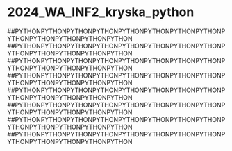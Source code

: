 # 2024_WA_INF2_kryska_python


##PYTHONPYTHONPYTHONPYTHONPYTHONPYTHONPYTHONPYTHONPYTHONPYTHONPYTHONPYTHONPYTHON
##PYTHONPYTHONPYTHONPYTHONPYTHONPYTHONPYTHONPYTHONPYTHONPYTHONPYTHONPYTHONPYTHON
##PYTHONPYTHONPYTHONPYTHONPYTHONPYTHONPYTHONPYTHONPYTHONPYTHONPYTHONPYTHONPYTHON
##PYTHONPYTHONPYTHONPYTHONPYTHONPYTHONPYTHONPYTHONPYTHONPYTHONPYTHONPYTHONPYTHON
##PYTHONPYTHONPYTHONPYTHONPYTHONPYTHONPYTHONPYTHONPYTHONPYTHONPYTHONPYTHONPYTHON
##PYTHONPYTHONPYTHONPYTHONPYTHONPYTHONPYTHONPYTHONPYTHONPYTHONPYTHONPYTHONPYTHON
##PYTHONPYTHONPYTHONPYTHONPYTHONPYTHONPYTHONPYTHONPYTHONPYTHONPYTHONPYTHONPYTHON
##PYTHONPYTHONPYTHONPYTHONPYTHONPYTHONPYTHONPYTHONPYTHONPYTHONPYTHONPYTHONPYTHON
